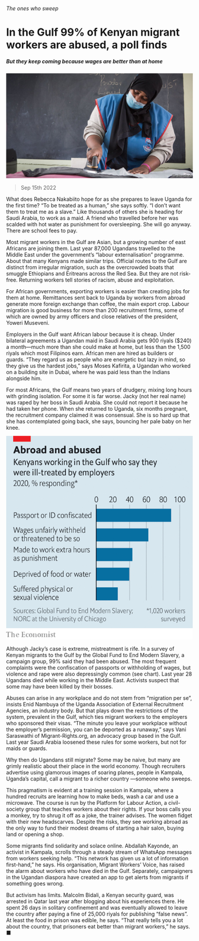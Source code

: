 ###### The ones who sweep

# In the Gulf 99% of Kenyan migrant workers are abused, a poll finds 

##### But they keep coming because wages are better than at home 

![image](images/20220917_MAP501.jpg) 

> Sep 15th 2022 

What does Rebecca Nakabiito hope for as she prepares to leave Uganda for the first time? “To be treated as a human,” she says softly. “I don’t want them to treat me as a slave.” Like thousands of others she is heading for Saudi Arabia, to work as a maid. A friend who travelled before her was scalded with hot water as punishment for oversleeping. She will go anyway. There are school fees to pay.

Most migrant workers in the Gulf are Asian, but a growing number of east Africans are joining them. Last year 87,000 Ugandans travelled to the Middle East under the government’s “labour externalisation” programme. About that many Kenyans made similar trips. Official routes to the Gulf are distinct from irregular migration, such as the overcrowded boats that smuggle Ethiopians and Eritreans across the Red Sea. But they are not risk-free. Returning workers tell stories of racism, abuse and exploitation.

For African governments, exporting workers is easier than creating jobs for them at home. Remittances sent back to Uganda by workers from abroad generate more foreign exchange than coffee, the main export crop. Labour migration is good business for more than 200 recruitment firms, some of which are owned by army officers and close relatives of the president, Yoweri Museveni.

Employers in the Gulf want African labour because it is cheap. Under bilateral agreements a Ugandan maid in Saudi Arabia gets 900 riyals ($240) a month—much more than she could make at home, but less than the 1,500 riyals which most Filipinos earn. African men are hired as builders or guards. “They regard us as people who are energetic but lazy in mind, so they give us the hardest jobs,” says Moses Kafirita, a Ugandan who worked on a building site in Dubai, where he was paid less than the Indians alongside him.

For most Africans, the Gulf means two years of drudgery, mixing long hours with grinding isolation. For some it is far worse. Jacky (not her real name) was raped by her boss in Saudi Arabia. She could not report it because he had taken her phone. When she returned to Uganda, six months pregnant, the recruitment company claimed it was consensual. She is so hard up that she has contemplated going back, she says, bouncing her pale baby on her knee.

![image](images/20220917_MAC853.png) 


Although Jacky’s case is extreme, mistreatment is rife. In a survey of Kenyan migrants to the Gulf by the Global Fund to End Modern Slavery, a campaign group, 99% said they had been abused. The most frequent complaints were the confiscation of passports or withholding of wages, but violence and rape were also depressingly common (see chart). Last year 28 Ugandans died while working in the Middle East. Activists suspect that some may have been killed by their bosses.

Abuses can arise in any workplace and do not stem from “migration per se”, insists Enid Nambuya of the Uganda Association of External Recruitment Agencies, an industry body. But that plays down the restrictions of the system, prevalent in the Gulf, which ties migrant workers to the employers who sponsored their visas. “The minute you leave your workplace without the employer’s permission, you can be deported as a runaway,” says Vani Saraswathi of Migrant-Rights.org, an advocacy group based in the Gulf. Last year Saudi Arabia loosened these rules for some workers, but not for maids or guards.

Why then do Ugandans still migrate? Some may be naive, but many are grimly realistic about their place in the world economy. Though recruiters advertise using glamorous images of soaring planes, people in Kampala, Uganda’s capital, call a migrant to a richer country —someone who sweeps.

This pragmatism is evident at a training session in Kampala, where a hundred recruits are learning how to make beds, wash a car and use a microwave. The course is run by the Platform for Labour Action, a civil-society group that teaches workers about their rights. If your boss calls you a monkey, try to shrug it off as a joke, the trainer advises. The women fidget with their new headscarves. Despite the risks, they see working abroad as the only way to fund their modest dreams of starting a hair salon, buying land or opening a shop.

Some migrants find solidarity and solace online. Abdallah Kayonde, an activist in Kampala, scrolls through a steady stream of WhatsApp messages from workers seeking help. “This network has given us a lot of information first-hand,” he says. His organisation, Migrant Workers’ Voice, has raised the alarm about workers who have died in the Gulf. Separately, campaigners in the Ugandan diaspora have created an app to get alerts from migrants if something goes wrong.

But activism has limits. Malcolm Bidali, a Kenyan security guard, was arrested in Qatar last year after blogging about his experiences there. He spent 26 days in solitary confinement and was eventually allowed to leave the country after paying a fine of 25,000 riyals for publishing “false news”. At least the food in prison was edible, he says. “That really tells you a lot about the country, that prisoners eat better than migrant workers,” he says. ■

